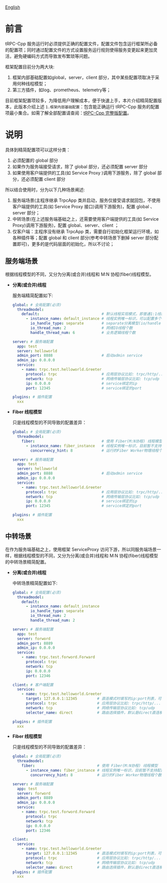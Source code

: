 [English](../en/framework_config_lite.md)

# 前言

tRPC-Cpp 服务运行时必须提供正确的配置文件，配置文件包含运行框架所必备的配置项；同时通过配置文件的方式设置服务运行规则使得服务变更起来更加灵活，避免硬编码方式而导致发布繁琐等问题。

框架配置目前分为两大块:

1. 框架内部基础配置如global，server，client 部分，其中某些配置项取决于采用何种线程模型；
2. 第三方插件，如log、prometheus、telemetry等；

目前框架配置项较多，为降低用户理解成本，便于快速上手，本片介绍精简配置版本，此版本介绍上述 `1.框架内部基础配置`：包含能正确运行 tRPC-Cpp 服务的配置项最小集合。如需了解全部配置请查阅：[tRPC-Cpp 完整版配置](framework_config_full.md)。

# 说明

具体到精简配置项可以这样分类：

1. 必须配置的 global 部分
2. 如果作为服务端接受请求，除了 global 部分，还必须配置 server 部分
3. 如果使用客户端提供的工具(如 Service Proxy )调用下游服务，除了 global 部分，还必须配置 client 部分

所以结合使用时，分为以下几种场景阐述:

1. 服务端场景(主程序继承 TrpcApp 类并启动，服务仅接受请求就回包，不使用客户端提供的工具(如 Service Proxy 接口)调用下游服务)，配置 global 、server 部分；
2. 中转场景(在上述服务端基础之上，还需要使用客户端提供的工具(如 Service Proxy)调用下游服务)，配置 global、server、client ；
3. 仅客户端：主程序没有继承 TrpcApp 类，需要自行初始化框架运行环境，如各种插件等；配置 global 和 client 部分(参考中转场景下删掉 server 部分配置即可)，更多的是代码层面的初始化，所以不讨论；

## 服务端场景

根据线程模型的不同，又分为分离(或合并)线程和 M:N 协程(fiber)线程模型。

* **分离(或合并)线程**

  服务端精简配置如下:
  
  ```yaml
  global: # 全局配置(必须)
    threadmodel:
      default:                            # 默认线程实现模式，即普通1:1线程
        - instance_name: default_instance # 线程实例唯一标识，可以配置多个default线程实例
          io_handle_type: separate        # separate分离模型(io/handle 运行在不同的线程上) 或者 merge合并模型(io/handle 运行在相同的线程上)  
          io_thread_num: 2                # 网络IO线程个数
          handle_thread_num: 6            # 业务逻辑线程个数

  server: # 服务端配置
    app: test
    server: helloworld
    admin_port: 8888                      # 启动admin service
    admin_ip: 0.0.0.0
    service:
      - name: trpc.test.helloworld.Greeter
        protocol: trpc                    # 应用层协议比如: trpc/http/...
        network: tcp                      # 网络传输层协议比如: tcp/udp
        ip: 0.0.0.0                       # service绑定的ip
        port: 12345                       # service绑定的port     
  
  plugins: # 插件配置
    xxx
  ```

* **Fiber 线程模型**

  只是线程模型的不同导致的配置差异：

  ```yaml
  global: # 全局配置(必须)
    threadmodel:
      fiber:                              # 使用 Fiber(M:N协程) 线程模型
        - instance_name: fiber_instance   # 线程实例唯一标识，目前暂不支持配置多个Fiber线程实例
          concurrency_hint: 8             # 运行的Fiber Worker物理线程个数，建议配置为实际可用核数个数(否则读取系统配置)

  server: # 服务端配置
    app: test
    server: helloworld
    admin_port: 8888                      # 启动admin service
    admin_ip: 0.0.0.0
    service:
      - name: trpc.test.helloworld.Greeter
        protocol: trpc                    # 应用层协议比如: trpc/http/...
        network: tcp                      # 网络传输层协议比如: tcp/udp
        ip: 0.0.0.0                       # service绑定的ip
        port: 12345                       # service绑定的port     
  
  plugins: # 插件配置
    xxx
  ```

## 中转场景

在作为服务端基础之上，使用框架 ServiceProxy 访问下游，所以同服务端场景一样，根据线程模型的不同，又分为分离(或合并)线程和 M:N 协程(fiber)线程模型的中转场景精简配置。

* **分离(或合并)线程**

  中转场景精简配置如下:
  
  ```yaml
  global: # 全局配置(必须)
    threadmodel:
      default:
        - instance_name: default_instance
          io_handle_type: separate
          io_thread_num: 2
          handle_thread_num: 2

  server: # 服务端配置
    app: test
    server: forword
    admin_port: 8889
    admin_ip: 0.0.0.0
    service:
      - name: trpc.test.forword.Forward
        protocol: trpc
        network: tcp
        ip: 0.0.0.0
        port: 12346

  client: # 客户端配置
    service:
      - name: trpc.test.helloworld.Greeter
        target: 127.0.0.1:12345         # 直连模式时填写的ip:port列表，可以同时配置多个，如 127.0.0.1:10001,127.0.0.1:10002
        protocol: trpc                  # 应用层协议比如: trpc/http/...
        network: tcp                    # 网络传输层协议比如: tcp/udp
        selector_name: direct           # 路由选择插件，默认是direct直连模式即直接配置IP:port

  plugins: # 插件配置
    xxx
  ```

* **Fiber 线程模型**

  只是线程模型的不同导致的配置差异：
  
  ```yaml
  global: # 全局配置(必须)
    threadmodel:
      fiber:                            # 使用 Fiber(M:N协程) 线程模型
        - instance_name: fiber_instance # 线程实例唯一标识，目前暂不支持配置多个Fiber线程实例        
          concurrency_hint: 8           # 运行的Fiber Worker物理线程个数，建议配置为实际可用核数个数(否则读取系统配置)

  server: # 服务端配置
    app: test
    server: forword
    admin_port: 8889
    admin_ip: 0.0.0.0
    service:
      - name: trpc.test.forword.Forward
        protocol: trpc
        network: tcp
        ip: 0.0.0.0
        port: 12346

  client:
    service:
      - name: trpc.test.helloworld.Greeter
        target: 127.0.0.1:12345         # 直连模式时填写的ip:port列表，可以同时配置多个，如 127.0.0.1:10001,127.0.0.1:10002
        protocol: trpc                  # 应用层协议比如: trpc/http/...
        network: tcp                    # 网络传输层协议比如: tcp/udp
        selector_name: direct           # 路由选择插件，默认是direct直连模式即直接配置IP:port
  plugins: # 插件配置
    xxx
  ```
  